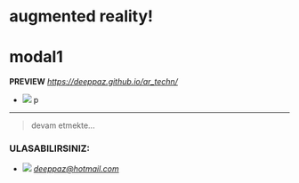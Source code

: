 # augmented reality!

# modal1

**PREVIEW** 
*https://deeppaz.github.io/ar_techn/*

- ![](https://serving.photos.photobox.com/1228994700bd5f6eef1c1a0f8b2d0d52ecd1cc739558b7c77462df2bfc7a079c8055b73b.jpg) p

------------------------------------------------------
> devam etmekte...


### ULASABILIRSINIZ:
- ![](http://icons.iconarchive.com/icons/iconsmind/outline/48/Mail-icon.png) *deeppaz@hotmail.com*
